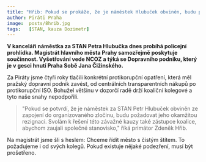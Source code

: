 ```yaml
---
title: "Hřib: Pokud se prokáže, že je náměstek Hlubuček obviněn, budu požadovat jeho rezignaci"
author: Piráti Praha
image: 	posts/8hrib.jpg
tags:   [STAN, kauza Dozimetr]
---
```


**V kanceláři náměstka za STAN Petra Hlubučka dnes probíhá policejní prohlídka. Magistrát hlavního města Prahy samozřejmě poskytuje součinnost. Vyšetřování vede NCOZ a týká se Dopravního podniku, který je v gesci hnutí Praha Sobě Jana Čižinského.**

Za Piráty jsme čtyři roky tlačili konkrétní protikorupční opatření, která měl pražský dopravní podnik zavést, od centrálních transparentních nákupů po protikorupční ISO. Bohužel většinu v dozorčí radě drží koaliční kolegové a tyto naše snahy nepodpořili. 

>"Pokud se potvrdí, že je náměstek za STAN Petr Hlubuček obviněn ze zapojení do organizovaného zločinu, budu požadovat jeho okamžitou rezignaci. Svolám k řešení této závažné kauzy také zástupce koalice, abychom zaujali společné stanovisko," říká primátor Zdeněk Hřib. 

Na magistrát jsme šli s heslem: Chceme řídit město s čistým štítem. To požadujeme i od svých kolegů. Pokud existuje nějaké podezření, musí být prošetřeno.
